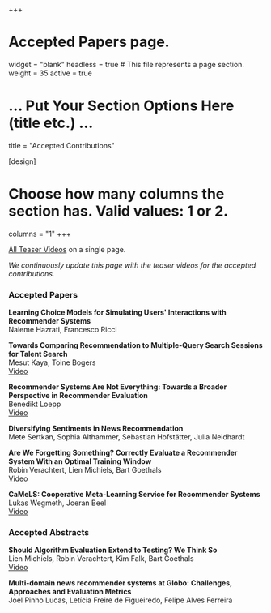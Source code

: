 +++
# Accepted Papers page.
widget = "blank"
headless = true  # This file represents a page section.
weight = 35
active = true 

# ... Put Your Section Options Here (title etc.) ...
title = "Accepted Contributions"

[design]
  # Choose how many columns the section has. Valid values: 1 or 2.
  columns = "1"
+++

[All Teaser Videos](./videos) on a single page.

*We continuously update this page with the teaser videos for the accepted contributions.*

### Accepted Papers

**Learning Choice Models for Simulating Users' Interactions with Recommender Systems**  
Naieme Hazrati, Francesco Ricci  

**Towards Comparing Recommendation to Multiple-Query Search Sessions for Talent Search**  
Mesut Kaya, Toine Bogers  
[Video](./videos#towards-comparing-recommendation-to-multiple-query-sessions-for-talent-search)


**Recommender Systems Are Not Everything: Towards a Broader Perspective in Recommender Evaluation**  
Benedikt Loepp  
[Video](./videos#recommender-systems-are-not-everything-towards-a-broader-perspective-in-recommender-evaluation)

**Diversifying Sentiments in News Recommendation**  
Mete Sertkan, Sophia Althammer, Sebastian Hofstätter, Julia Neidhardt  

**Are We Forgetting Something? Correctly Evaluate a Recommender System With an Optimal Training Window**  
Robin Verachtert, Lien Michiels, Bart Goethals  
[Video](./videos#are-we-forgetting-something-correctly-evaluate-a-recommender-system-with-an-optimal-training-window)

**CaMeLS: Cooperative Meta-Learning Service for Recommender Systems**  
Lukas Wegmeth, Joeran Beel  
[Video](./videos#camels-cooperative-meta-learning-service-for-recommender-systems)




### Accepted Abstracts

**Should Algorithm Evaluation Extend to Testing? We Think So**  
Lien Michiels, Robin Verachtert, Kim Falk, Bart Goethals  
[Video](./videos#should-algorithm-evaluation-extend-to-testing-we-think-so)


**Multi-domain news recommender systems at Globo: Challenges, Approaches and Evaluation Metrics**  
Joel Pinho Lucas, Letícia Freire de Figueiredo, Felipe Alves Ferreira  

